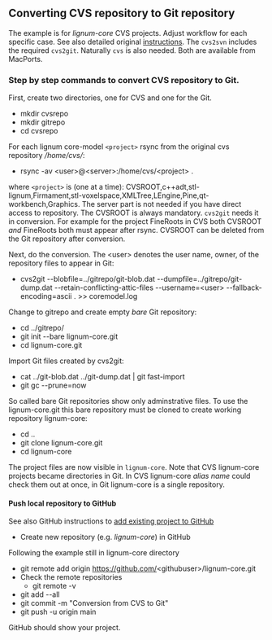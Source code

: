 ## Converting CVS repository to Git repository

The example is for *lignum-core* CVS projects. Adjust workflow for each specific case.
See also detailed original [instructions](https://osric.com/chris/accidental-developer/2018/03/converting-cvs-to-git-repository/). The `cvs2svn` includes the required `cvs2git`. Naturally `cvs` is also needed. Both are
available from MacPorts.

### Step by step commands to convert CVS repository to Git. 
First, create two directories, one for CVS and one for the Git.
+ mkdir cvsrepo
+ mkdir gitrepo
+ cd cvsrepo

For each lignum core-model `<project>` rsync from the original cvs repository */home/cvs/*:
+ rsync -av \<user\>@\<server\>:/home/cvs/\<project\> .

where `<project>` is (one at a time): CVSROOT,c++adt,stl-lignum,Firmament,stl-voxelspace,XMLTree,LEngine,Pine,qt-workbench,Graphics.
The server part is not needed if you have direct access to repository. The CVSROOT is always mandatory. `cvs2git` needs it in conversion. For example for the project FineRoots in CVS both CVSROOT *and* FineRoots both must appear after rsync. 
CVSROOT can be deleted from the Git repository after conversion. 

Next, do the conversion. The \<user\> denotes the user name, owner, of the repository files to appear in Git:
+ cvs2git --blobfile=../gitrepo/git-blob.dat --dumpfile=../gitrepo/git-dump.dat --retain-conflicting-attic-files  --username=\<user\> --fallback-encoding=ascii . >> coremodel.log

Change to gitrepo and create empty *bare* Git repository:
+ cd ../gitrepo/
+ git init --bare lignum-core.git
+ cd lignum-core.git

Import Git files created by cvs2git:
+ cat ../git-blob.dat ../git-dump.dat | git fast-import
+ git gc --prune=now

So called bare Git repositories show only adminstrative files. To use the lignum-core.git this bare 
repository must be cloned to create working repository lignum-core:
+ cd ..
+ git clone lignum-core.git
+ cd lignum-core

The project files are now visible in `lignum-core`. Note that CVS lignum-core projects became directories in Git.
In CVS lignum-core *alias name* could check them out at once, in Git lignum-core is a single repository. 

#### Push local repository to GitHub

See also GitHub instructions to [add existing project to GitHub](https://docs.github.com/en/github/importing-your-projects-to-github/importing-source-code-to-github/adding-an-existing-project-to-github-using-the-command-line)

+ Create new repository (e.g. *lignum-core*) in GitHub

Following the example still in lignum-core directory
+ git remote add origin https://github.com/<githubuser\>/lignum-core.git
+ Check the remote repositories
  + git remote -v
+ git add --all
+ git commit -m "Conversion from CVS to Git"
+ git push -u origin main

GitHub should show your project.
